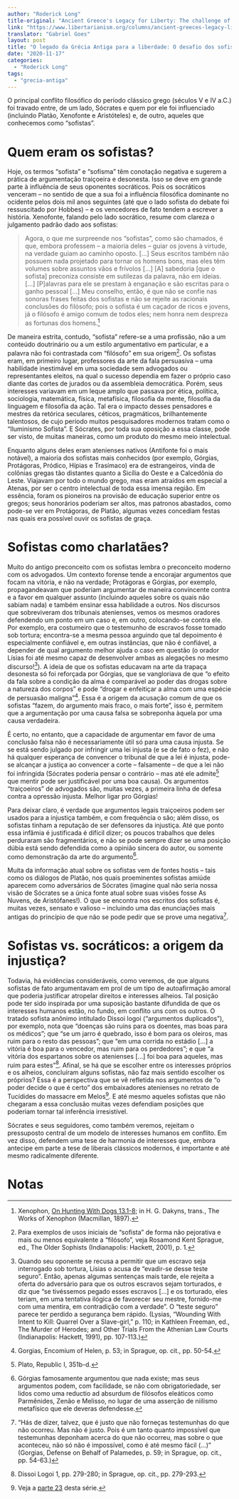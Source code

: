 ```yaml
---
author: "Roderick Long"
title-original: "Ancient Greece's Legacy for Liberty: The challenge of the sophists"
link: "https://www.libertarianism.org/columns/ancient-greeces-legacy-liberty-challenge-sophists"
translator: "Gabriel Goes"
layout: post
title: "O legado da Grécia Antiga para a liberdade: O desafio dos sofistas"
date: "2020-11-17"
categories:   
  - "Roderick Long"
tags: 
  - "grecia-antiga"
---
```

O principal conflito filosófico do período clássico grego (séculos V e IV a.C.) foi travado entre, de um lado, Sócrates e quem por ele foi influenciado (incluindo Platão, Xenofonte e Aristóteles) e, de outro, aqueles que conhecemos como “sofistas”.

# Quem eram os sofistas?

Hoje, os termos “sofista” e “sofisma” têm conotação negativa e sugerem a prática de argumentação traiçoeira e desonesta. Isso se deve em grande parte à influência de seus oponentes socráticos. Pois os socráticos venceram – no sentido de que a sua foi a influência filosófica dominante no ocidente pelos dois mil anos seguintes (até que o lado sofista do debate foi ressuscitado por Hobbes) – e os vencedores de fato tendem a escrever a história. Xenofonte, falando pelo lado socrático, resume com clareza o julgamento padrão dado aos sofistas:

> Agora, o que me surpreende nos “sofistas”, como são chamados, é que, embora professem – a maioria deles – guiar os jovens à virtude, na verdade guiam ao caminho oposto. \[...\] Seus escritos também não possuem nada projetado para tornar os homens bons, mas eles têm volumes sobre assuntos vãos e frívolos \[...\] \[A\] sabedoria \[que o sofista\] preconiza consiste em sutilezas da palavra, não em ideias. \[...\] \[P\]alavras para ele se prestam à enganação e são escritas para o ganho pessoal \[...\] Meu conselho, então, é que não se confie nas sonoras frases feitas dos sofistas e não se rejeite as racionais conclusões do filósofo; pois o sofista é um caçador de ricos e jovens, já o filósofo é amigo comum de todos eles; nem honra nem despreza as fortunas dos homens.[^1]

De maneira estrita, contudo, “sofista” refere-se a uma profissão, não a um conteúdo doutrinário ou a um estilo argumentativo em particular, e a palavra não foi contrastada com “filósofo” em sua origem[^2]. Os sofistas eram, em primeiro lugar, professores da arte da fala persuasiva – uma habilidade inestimável em uma sociedade sem advogados ou representantes eleitos, na qual o sucesso dependia em fazer o próprio caso diante das cortes de jurados ou da assembleia democrática. Porém, seus interesses variavam em um leque amplo que passava por ética, política, sociologia, matemática, física, metafísica, filosofia da mente, filosofia da linguagem e filosofia da ação. Tal era o impacto desses pensadores e mestres da retórica seculares, céticos, pragmáticos, brilhantemente talentosos, de cujo período muitos pesquisadores modernos tratam como o “Iluminismo Sofista”. E Sócrates, por toda sua oposição a essa classe, pode ser visto, de muitas maneiras, como um produto do mesmo meio intelectual.

Enquanto alguns deles eram atenienses nativos (Antifonte foi o mais notável), a maioria dos sofistas mais conhecidos (por exemplo, Górgias, Protágoras, Pródico, Hípias e Trasímaco) era de estrangeiros, vinda de colônias gregas tão distantes quanto a Sicília do Oeste e a Calcedônia do Leste. Viajavam por todo o mundo grego, mas eram atraídos em especial a Atenas, por ser o centro intelectual de toda essa imensa região. Em essência, foram os pioneiros na provisão de educação superior entre os gregos; seus honorários poderiam ser altos, mas patronos abastados, como pode-se ver em Protágoras, de Platão, algumas vezes concediam festas nas quais era possível ouvir os sofistas de graça.

# Sofistas como charlatães?

Muito do antigo preconceito com os sofistas lembra o preconceito moderno com os advogados. Um contexto forense tende a encorajar argumentos que focam na vitória, e não na verdade; Protágoras e Górgias, por exemplo, propagandeavam que poderiam argumentar de maneira convincente contra e a favor em qualquer assunto (incluindo aqueles sobre os quais não sabiam nada) e também ensinar essa habilidade a outros. Nos discursos que sobreviveram dos tribunais atenienses, vemos os mesmos oradores defendendo um ponto em um caso e, em outro, colocando-se contra ele. Por exemplo, era costumeiro que o testemunho de escravos fosse tomado sob tortura; encontra-se a mesma pessoa arguindo que tal depoimento é especialmente confiável e, em outras instâncias, que não é confiável, a depender de qual argumento melhor ajuda o caso em questão (o orador Lísias foi até mesmo capaz de desenvolver ambas as alegações no mesmo discurso![^3]). A ideia de que os sofistas educavam na arte da trapaça desonesta só foi reforçada por Górgias, que se vangloriava de que “o efeito da fala sobre a condição da alma é comparável ao poder das drogas sobre a natureza dos corpos” e pode “drogar e enfeitiçar a alma com uma espécie de persuasão maligna”[^4]. Essa é a origem da acusação comum de que os sofistas “fazem, do argumento mais fraco, o mais forte”, isso é, permitem que a argumentação por uma causa falsa se sobreponha àquela por uma causa verdadeira.

É certo, no entanto, que a capacidade de argumentar em favor de uma conclusão falsa não é necessariamente útil só para uma causa injusta. Se se está sendo julgado por infringir uma lei injusta (e se de fato o fez), e não há qualquer esperança de convencer o tribunal de que a lei é injusta, pode-se alcançar a justiça ao convencer a corte – falsamente – de que a lei não foi infringida (Sócrates poderia pensar o contrário – mas até ele admite[^5] que mentir pode ser justificável por uma boa causa). Os argumentos “traiçoeiros” de advogados são, muitas vezes, a primeira linha de defesa contra a opressão injusta. Melhor ligar pro Górgias!

Para deixar claro, é verdade que argumentos legais traiçoeiros podem ser usados para a injustiça também, e com frequência o são; além disso, os sofistas tinham a reputação de ser defensores da injustiça. Até que ponto essa infâmia é justificada é difícil dizer; os poucos trabalhos que deles perduraram são fragmentários, e não se pode sempre dizer se uma posição dúbia está sendo defendida como a opinião sincera do autor, ou somente como demonstração da arte do argumento[^6].

Muita da informação atual sobre os sofistas vem de fontes hostis – tais como os diálogos de Platão, nos quais proeminentes sofistas amiúde aparecem como adversários de Sócrates (imagine qual não seria nossa visão de Sócrates se a única fonte atual sobre suas visões fosse As Nuvens, de Aristófanes!). O que se encontra nos escritos dos sofistas é, muitas vezes, sensato e valioso – incluindo uma das enunciações mais antigas do princípio de que não se pode pedir que se prove uma negativa[^7].

# Sofistas vs. socráticos: a origem da injustiça?

Todavia, há evidências consideráveis, como veremos, de que alguns sofistas de fato argumentavam em prol de um tipo de autoafirmação amoral que poderia justificar atropelar direitos e interesses alheios. Tal posição pode ter sido inspirada por uma suposição bastante difundida de que os interesses humanos estão, no fundo, em conflito uns com os outros. O tratado sofista anônimo intitulado Dissoi logoi (“argumentos duplicados”), por exemplo, nota que “doenças são ruins para os doentes, mas boas para os médicos”; que “se um jarro é quebrado, isso é bom para os oleiros, mas ruim para o resto das pessoas”; que “em uma corrida no estádio \[...\] a vitória é boa para o vencedor, mas ruim para os perdedores”; e que “a vitória dos espartanos sobre os atenienses \[...\] foi boa para aqueles, mas ruim para estes”[^8]. Afinal, se há que se escolher entre os interesses próprios e os alheios, concluíram alguns sofistas, não faz mais sentido escolher os próprios? Essa é a perspectiva que se vê refletida nos argumentos de “o poder decide o que é certo” dos embaixadores atenienses no retrato de Tucídides do massacre em Melos[^9]. E até mesmo aqueles sofistas que não chegaram a essa conclusão muitas vezes defendiam posições que poderiam tornar tal inferência irresistível.

Sócrates e seus seguidores, como também veremos, rejeitam o pressuposto central de um modelo de interesses humanos em conflito. Em vez disso, defendem uma tese de harmonia de interesses que, embora antecipe em parte a tese de liberais clássicos modernos, é importante e até mesmo radicalmente diferente.

# Notas

[^1]: Xenophon, [On Hunting With Dogs 13.1-8](https://ebooks.adelaide.edu.au/x/xenophon/x5hu/chapter13.html); in H. G. Dakyns, trans., The Works of Xenophon (Macmillan, 1897).

[^2]: Para exemplos de usos iniciais de “sofista” de forma não pejorativa e mais ou menos equivalente a “filósofo”, veja Rosamond Kent Sprague, ed., The Older Sophists (Indianapolis: Hackett, 2001), p. 1.

[^3]: Quando seu oponente se recusa a permitir que um escravo seja interrogado sob tortura, Lísias o acusa de “evadir-se desse teste seguro”. Então, apenas algumas sentenças mais tarde, ele rejeita a oferta do adversário para que os outros escravos sejam torturados, e diz que “se tivéssemos pegado esses escravos \[...\] e os torturado, eles teriam, em uma tentativa ilógica de favorecer seu mestre, fornido-me com uma mentira, em contradição com a verdade”. O “teste seguro” parece ter perdido a segurança bem rápido. (Lysias, “Wounding With Intent to Kill: Quarrel Over a Slave-girl,” p. 110; in Kathleen Freeman, ed., The Murder of Herodes; and Other Trials From the Athenian Law Courts (Indianapolis: Hackett, 1991), pp. 107-113.)

[^4]: Gorgias, Encomium of Helen, p. 53; in Sprague, op. cit., pp. 50-54.

[^5]: Plato, Republic I, 351b-d.

[^6]: Górgias famosamente argumentou que nada existe; mas seus argumentos podem, com facilidade, se não com obrigatoriedade, ser lidos como uma reductio ad absurdum de filósofos eleáticos como Parmênides, Zenão e Melisso, no lugar de uma asserção de niilismo metafísico que ele deveras defendesse.

[^7]: “Hás de dizer, talvez, que é justo que não forneças testemunhas do que não ocorreu. Mas não é justo. Pois é um tanto quanto impossível que testemunhas deponham acerca do que não ocorreu, mas sobre o que aconteceu, não só não é impossível, como é até mesmo fácil (...)” (Gorgias, Defense on Behalf of Palamedes, p. 59; in Sprague, op. cit., pp. 54-63.)

[^8]: Dissoi Logoi 1, pp. 279-280; in Sprague, op. cit., pp. 279-293.

[^9]: Veja a [parte 23](./o-legado-da-grecia-antiga-para-a-liberdade-tucidides-e-os-deuses-de-melos/) desta série.
